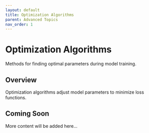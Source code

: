 ```yaml
---
layout: default
title: Optimization Algorithms
parent: Advanced Topics
nav_order: 1
---
```


# Optimization Algorithms

Methods for finding optimal parameters during model training.

## Overview

Optimization algorithms adjust model parameters to minimize loss functions.

## Coming Soon

More content will be added here...
